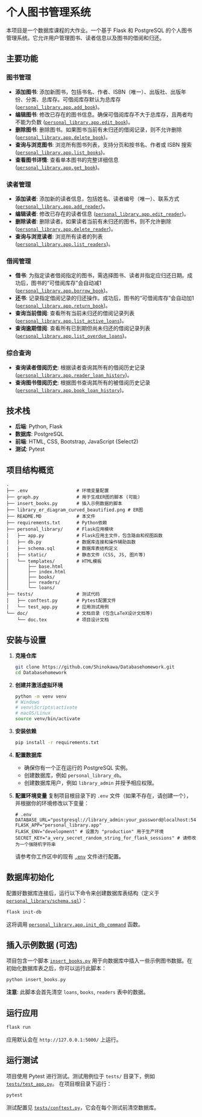 # 个人图书管理系统

本项目是一个数据库课程的大作业。一个基于 Flask 和 PostgreSQL 的个人图书管理系统。它允许用户管理图书、读者信息以及图书的借阅和归还。

## 主要功能

### 图书管理
- **添加图书**: 添加新图书，包括书名、作者、ISBN（唯一）、出版社、出版年份、分类、总库存。可借阅库存默认为总库存 ([`personal_library.app.add_book`](/Users/sakiko/Desktop/Databasehomework/personal_library/app.py))。
- **编辑图书**: 修改已存在的图书信息。确保可借阅库存不大于总库存，且两者均不能为负数 ([`personal_library.app.edit_book`](/Users/sakiko/Desktop/Databasehomework/personal_library/app.py))。
- **删除图书**: 删除图书。如果图书当前有未归还的借阅记录，则不允许删除 ([`personal_library.app.delete_book`](/Users/sakiko/Desktop/Databasehomework/personal_library/app.py))。
- **查询与浏览图书**: 浏览所有图书列表，支持分页和按书名、作者或 ISBN 搜索 ([`personal_library.app.list_books`](/Users/sakiko/Desktop/Databasehomework/personal_library/app.py))。
- **查看图书详情**: 查看单本图书的完整详细信息 ([`personal_library.app.get_book`](/Users/sakiko/Desktop/Databasehomework/personal_library/app.py))。

### 读者管理
- **添加读者**: 添加新的读者信息，包括姓名、读者编号（唯一）、联系方式 ([`personal_library.app.add_reader`](/Users/sakiko/Desktop/Databasehomework/personal_library/app.py))。
- **编辑读者**: 修改已存在的读者信息 ([`personal_library.app.edit_reader`](/Users/sakiko/Desktop/Databasehomework/personal_library/app.py))。
- **删除读者**: 删除读者。如果读者当前有未归还的图书，则不允许删除 ([`personal_library.app.delete_reader`](/Users/sakiko/Desktop/Databasehomework/personal_library/app.py))。
- **查询与浏览读者**: 浏览所有读者的列表 ([`personal_library.app.list_readers`](/Users/sakiko/Desktop/Databasehomework/personal_library/app.py))。

### 借阅管理
- **借书**: 为指定读者借阅指定的图书，需选择图书、读者并指定应归还日期。成功后，图书的“可借阅库存”会自动减1 ([`personal_library.app.borrow_book`](/Users/sakiko/Desktop/Databasehomework/personal_library/app.py))。
- **还书**: 记录指定借阅记录的归还操作。成功后，图书的“可借阅库存”会自动加1 ([`personal_library.app.return_book`](/Users/sakiko/Desktop/Databasehomework/personal_library/app.py))。
- **查询当前借阅**: 查看所有当前未归还的借阅记录列表 ([`personal_library.app.list_active_loans`](/Users/sakiko/Desktop/Databasehomework/personal_library/app.py))。
- **查询逾期借阅**: 查看所有已到期但尚未归还的借阅记录列表 ([`personal_library.app.list_overdue_loans`](/Users/sakiko/Desktop/Databasehomework/personal_library/app.py))。

### 综合查询
- **查询读者借阅历史**: 根据读者查询其所有的借阅历史记录 ([`personal_library.app.reader_loan_history`](/Users/sakiko/Desktop/Databasehomework/personal_library/app.py))。
- **查询图书借阅历史**: 根据图书查询其所有的被借阅历史记录 ([`personal_library.app.book_loan_history`](/Users/sakiko/Desktop/Databasehomework/personal_library/app.py))。

## 技术栈
- **后端**: Python, Flask
- **数据库**: PostgreSQL
- **前端**: HTML, CSS, Bootstrap, JavaScript (Select2)
- **测试**: Pytest

## 项目结构概览
```
.
├── .env                  # 环境变量配置
├── graph.py              # 用于生成ER图的脚本 (可能)
├── insert_books.py       # 插入示例数据的脚本
├── library_er_diagram_curved_beautified.png # ER图
├── README.MD             # 本文件
├── requirements.txt      # Python依赖
├── personal_library/     # Flask应用模块
│   ├── app.py            # Flask应用主文件，包含路由和视图函数
│   ├── db.py             # 数据库连接和操作辅助函数
│   ├── schema.sql        # 数据库表结构定义
│   ├── static/           # 静态文件 (CSS, JS, 图片等)
│   └── templates/        # HTML模板
│       ├── base.html
│       ├── index.html
│       ├── books/
│       ├── readers/
│       └── loans/
├── tests/                # 测试代码
│   ├── conftest.py       # Pytest配置文件
│   └── test_app.py       # 应用测试用例
└── doc/                  # 文档目录 (包含LaTeX设计文档等)
    └── doc.tex           # 项目设计文档
```

## 安装与设置

1.  **克隆仓库**
    ```bash
    git clone https://github.com/Shinokawa/Databasehomework.git
    cd Databasehomework
    ```

2.  **创建并激活虚拟环境**
    ```bash
    python -m venv venv
    # Windows
    # venv\Scripts\activate
    # macOS/Linux
    source venv/bin/activate
    ```

3.  **安装依赖**
    ```bash
    pip install -r requirements.txt
    ```

4.  **配置数据库**
    - 确保你有一个正在运行的 PostgreSQL 实例。
    - 创建数据库，例如 `personal_library_db`。
    - 创建数据库用户，例如 `library_admin` 并授予相应权限。

5.  **配置环境变量**
    复制项目根目录下的 `.env` 文件（如果不存在，请创建一个），并根据你的环境修改以下变量：
    ```env
    # .env
    DATABASE_URL="postgresql://library_admin:your_password@localhost:5432/personal_library_db"
    FLASK_APP="personal_library.app"
    FLASK_ENV="development" # 设置为 "production" 用于生产环境
    SECRET_KEY="a_very_secret_random_string_for_flask_sessions" # 请修改为一个强随机字符串
    ```
    请参考你工作区中的现有 [`.env`](/.env) 文件进行配置。

## 数据库初始化

配置好数据库连接后，运行以下命令来创建数据库表结构（定义于 [`personal_library/schema.sql`](/Users/sakiko/Desktop/Databasehomework/personal_library/schema.sql)）：
```bash
flask init-db
```
这将调用 [`personal_library.app.init_db_command`](/Users/sakiko/Desktop/Databasehomework/personal_library/app.py) 函数。

## 插入示例数据 (可选)

项目包含一个脚本 [`insert_books.py`](/Users/sakiko/Desktop/Databasehomework/insert_books.py) 用于向数据库中插入一些示例图书数据。在初始化数据库表之后，你可以运行此脚本：
```bash
python insert_books.py
```
**注意**: 此脚本会首先清空 `loans`, `books`, `readers` 表中的数据。

## 运行应用

```bash
flask run
```
应用默认会在 `http://127.0.0.1:5000/` 上运行。

## 运行测试

项目使用 Pytest 进行测试。测试用例位于 `tests/` 目录下，例如 [`tests/test_app.py`](/Users/sakiko/Desktop/Databasehomework/tests/test_app.py)。
在项目根目录下运行：
```bash
pytest
```
测试配置见 [`tests/conftest.py`](/Users/sakiko/Desktop/Databasehomework/tests/conftest.py)，它会在每个测试前清空数据库。


